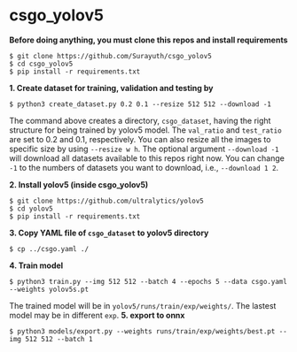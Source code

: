 # csgo_yolov5
**Before doing anything, you must clone this repos and install requirements**
```
$ git clone https://github.com/Surayuth/csgo_yolov5
$ cd csgo_yolov5
$ pip install -r requirements.txt
```
**1. Create dataset for training, validation and testing by**
```
$ python3 create_dataset.py 0.2 0.1 --resize 512 512 --download -1
```
The command above creates a directory, `csgo_dataset`, having the right structure for being trained by yolov5 model. The `val_ratio` and `test_ratio` are set to 0.2 and 0.1, respectively. You can also resize all the images to specific size by using `--resize w h`. The optional argument `--download -1` will download all datasets
available to this repos right now. You can change `-1` to the numbers of datasets you want to download, i.e., `--download 1 2`.

**2. Install yolov5 (inside csgo_yolov5)**
```
$ git clone https://github.com/ultralytics/yolov5 
$ cd yolov5
$ pip install -r requirements.txt  
```
**3. Copy YAML file of `csgo_dataset` to yolov5 directory**
```
$ cp ../csgo.yaml ./
```
**4. Train model**
```
$ python3 train.py --img 512 512 --batch 4 --epochs 5 --data csgo.yaml --weights yolov5s.pt
```
The trained model will be in `yolov5/runs/train/exp/weights/`. The lastest model may be in different `exp`.
**5. export to onnx**
```
$ python3 models/export.py --weights runs/train/exp/weights/best.pt --img 512 512 --batch 1 
```
